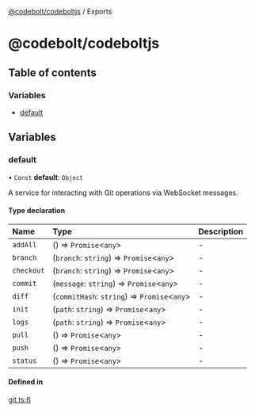[@codebolt/codeboltjs](README.md) / Exports

# @codebolt/codeboltjs

## Table of contents

### Variables

- [default](modules.md#default)

## Variables

### default

• `Const` **default**: `Object`

A service for interacting with Git operations via WebSocket messages.

#### Type declaration

| Name | Type | Description |
| :------ | :------ | :------ |
| `addAll` | () => `Promise`\<`any`\> | - |
| `branch` | (`branch`: `string`) => `Promise`\<`any`\> | - |
| `checkout` | (`branch`: `string`) => `Promise`\<`any`\> | - |
| `commit` | (`message`: `string`) => `Promise`\<`any`\> | - |
| `diff` | (`commitHash`: `string`) => `Promise`\<`any`\> | - |
| `init` | (`path`: `string`) => `Promise`\<`any`\> | - |
| `logs` | (`path`: `string`) => `Promise`\<`any`\> | - |
| `pull` | () => `Promise`\<`any`\> | - |
| `push` | () => `Promise`\<`any`\> | - |
| `status` | () => `Promise`\<`any`\> | - |

#### Defined in

[git.ts:6](https://github.com/codeboltai/codeboltjs/blob/1ae9852f107cfee4a652d6d80c0a92c9344ec151/src/modules/git.ts#L6)
